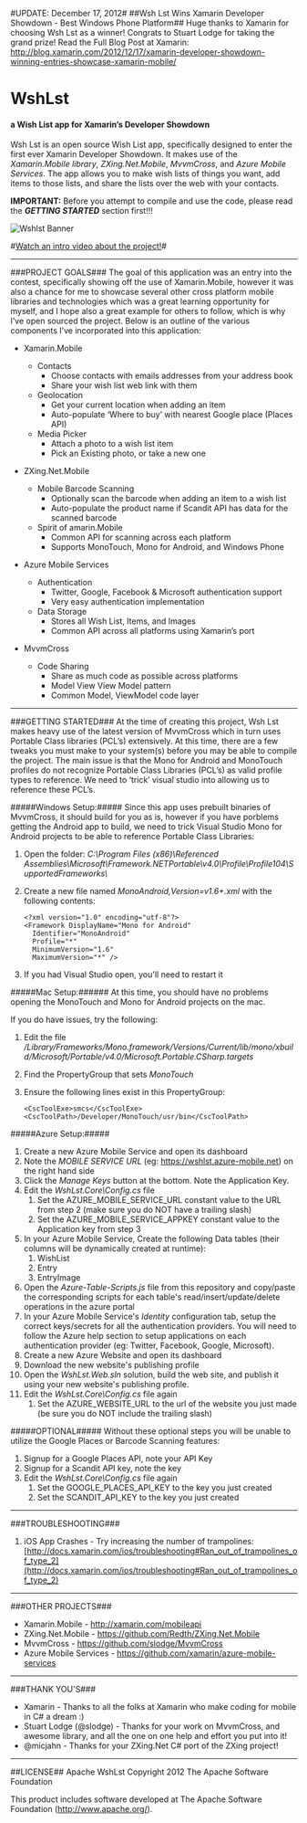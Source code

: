 #UPDATE: December 17, 2012#
##Wsh Lst Wins Xamarin Developer Showdown - Best Windows Phone Platform##
Huge thanks to Xamarin for choosing Wsh Lst as a winner!  Congrats to Stuart Lodge for taking the grand prize!
Read the Full Blog Post at Xamarin: http://blog.xamarin.com/2012/12/17/xamarin-developer-showdown-winning-entries-showcase-xamarin-mobile/

# WshLst #
#### a Wish List app for Xamarin’s Developer Showdown ####

Wsh Lst is an open source Wish List app, specifically designed to enter the first ever Xamarin Developer Showdown.  It makes use of the *Xamarin.Mobile library*, *ZXing.Net.Mobile*, *MvvmCross*, and *Azure Mobile Services*.  The app allows you to make wish lists of things you want, add items to those lists, and share the lists over the web with your contacts.

**IMPORTANT:** Before you attempt to compile and use the code, please read the ***GETTING STARTED*** section first!!!
 
![Wshlst Banner](https://raw.github.com/Redth/WshLst/master/WshLst-Banner.png)

#[Watch an intro video about the project!](http://www.youtube.com/watch?v=HfaoAVTbwL8&feature=youtube_gdata "Watch an Intro Video about the Project!")#

----------


###PROJECT GOALS###
The goal of this application was an entry into the contest, specifically showing off the use of Xamarin.Mobile, however it was also a chance for me to showcase several other cross platform mobile libraries and technologies which was a great learning opportunity for myself, and I hope also a great example for others to follow, which is why I’ve open sourced the project.  Below is an outline of the various components I’ve incorporated into this application:

- Xamarin.Mobile
	- Contacts
		- Choose contacts with emails addresses from your address book
		- Share your wish list web link with them
	- Geolocation
		- Get your current location when adding an item 
		- Auto-populate ‘Where to buy’ with nearest Google place (Places API)
	- Media Picker
		- Attach a photo to a wish list item
		- Pick an Existing photo, or take a new one

- ZXing.Net.Mobile
	- Mobile Barcode Scanning
		- Optionally scan the barcode when adding an item to a wish list
		- Auto-populate the product name if Scandit API has data for the scanned barcode
	- Spirit of amarin.Mobile
		- Common API for scanning across each platform
		- Supports MonoTouch, Mono for Android, and Windows Phone

- Azure Mobile Services
	- Authentication
		- Twitter, Google, Facebook & Microsoft authentication support
		- Very easy authentication implementation
	- Data Storage
		- Stores all Wish List, Items, and Images
		- Common API across all platforms using Xamarin’s port

- MvvmCross
	- Code Sharing
		- Share as much code as possible across platforms
		- Model View View Model pattern
		- Common Model, ViewModel code layer



----------

###GETTING STARTED###
At the time of creating this project, Wsh Lst makes heavy use of the latest version of MvvmCross which in turn uses Portable Class libraries (PCL’s) extensively.  At this time, there are a few tweaks you must make to your system(s) before you may be able to compile the project.  The main issue is that the Mono for Android and MonoTouch profiles do not recognize Portable Class Libraries (PCL’s) as valid profile types to reference.  We need to ‘trick’ visual studio into allowing us to reference these PCL’s.

#####Windows Setup:#####
Since this app uses prebuilt binaries of MvvmCross, it should build for you as is, however if you have porblems getting the Android app to build, we need to trick Visual Studio Mono for Android projects to be able to reference Portable Class Libraries:

1. Open the folder: *C:\Program Files (x86)\Referenced Assemblies\Microsoft\Framework\.NETPortable\v4.0\Profile\Profile104\SupportedFrameworks\\*
2. Create a new file named *MonoAndroid,Version=v1.6+.xml* with the following contents:

	```
	<?xml version="1.0" encoding="utf-8"?>
	<Framework DisplayName="Mono for Android"
	  Identifier="MonoAndroid"
	  Profile="*"
	  MinimumVersion="1.6"
	  MaximumVersion="*" />
	```
3. If you had Visual Studio open, you'll need to restart it



#####Mac Setup:######
At this time, you should have no problems opening the MonoTouch and Mono for Android projects on the mac.

If you do have issues, try the following:

1. Edit the file */Library/Frameworks/Mono.framework/Versions/Current/lib/mono/xbuild/Microsoft/Portable/v4.0/Microsoft.Portable.CSharp.targets*
2. Find the PropertyGroup that sets *<TargetFrameworkIdentifier>MonoTouch</TargetFrameworkIdentifier>*
3. Ensure the following lines exist in this PropertyGroup:

	```
	<CscToolExe>smcs</CscToolExe>
	<CscToolPath>/Developer/MonoTouch/usr/bin</CscToolPath>
	```


#####Azure Setup:#####
1. Create a new Azure Mobile Service and open its dashboard
2. Note the *MOBILE SERVICE URL* (eg: https://wshlst.azure-mobile.net) on the right hand side
3. Click the *Manage Keys* button at the bottom.  Note the Application Key.
4. Edit the *WshLst.Core\Config.cs* file
	1. Set the AZURE\_MOBILE\_SERVICE\_URL constant value to the URL from step 2 (make sure you do NOT have a trailing slash)
	2. Set the AZURE\_MOBILE\_SERVICE\_APPKEY constant value to the Application key from step 3
5. In your Azure Mobile Service, Create the following Data tables (their columns will be dynamically created at runtime):
	1. WishList
	2. Entry
	3. EntryImage
6. Open the *Azure-Table-Scripts.js* file from this repository and copy/paste the corresponding scripts for each table's read/insert/update/delete operations in the azure portal
7. In your Azure Mobile Service's *Identity* configuration tab, setup the correct keys/secrets for all the authentication providers.  You will need to follow the Azure help section to setup applications on each authentication provider (eg: Twitter, Facebook, Google, Microsoft).
8. Create a new Azure Website and open its dashboard
9. Download the new website's publishing profile
10. Open the *WshLst.Web.sln* solution, build the web site, and publish it using your new website's publishing profile.
11. Edit the *WshLst.Core\Config.cs* file again
	1. Set the AZURE\_WEBSITE\_URL to the url of the website you just made (be sure you do NOT include the trailing slash)

#####OPTIONAL#####
Without these optional steps you will be unable to utilize the Google Places or Barcode Scanning features:

1. Signup for a Google Places API, note your API Key
2. Signup for a Scandit API key, note the key
3. Edit the *WshLst.Core\Config.cs* file again
	1. Set the GOOGLE\_PLACES\_API\_KEY to the key you just created
	2. Set the SCANDIT\_API\_KEY to the key you just created

----------

###TROUBLESHOOTING###

1. iOS App Crashes - Try increasing the number of trampolines: [http://docs.xamarin.com/ios/troubleshooting#Ran_out_of_trampolines_of_type_2](http://docs.xamarin.com/ios/troubleshooting#Ran_out_of_trampolines_of_type_2)


----------

###OTHER PROJECTS###
-	Xamarin.Mobile - http://xamarin.com/mobileapi
-	ZXing.Net.Mobile - https://github.com/Redth/ZXing.Net.Mobile
-	MvvmCross - https://github.com/slodge/MvvmCross
-	Azure Mobile Services - https://github.com/xamarin/azure-mobile-services


----------

###THANK YOU'S###
- Xamarin - Thanks to all the folks at Xamarin who make coding for mobile in C# a dream :)
- Stuart Lodge (@slodge) - Thanks for your work on MvvmCross, and awesome library, and all the one on one help and effort you put into it!
- @micjahn - Thanks for your ZXing.Net C# port of the ZXing project! 


----------

##LICENSE##
Apache WshLst Copyright 2012 The Apache Software Foundation

This product includes software developed at The Apache Software Foundation (http://www.apache.org/).
